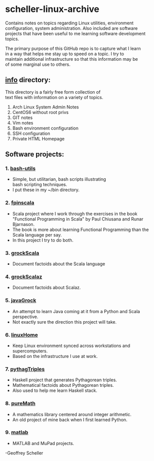# scheller-linux-archive

Contains notes on topics regarding Linux utilities, environment<br>
configuration, system administration.  Also included are software<br>
projects that have been useful to me learning software development<br>
topics.

The primary purpose of this GitHub repo is to capture what I learn<br>
in a way that helps me stay up to speed on a topic.  I try to<br>
maintain additional infrastructure so that this information may be<br>
of some marginal use to others.

## [info](info/) directory:

This directory is a fairly free form collection of<br>
text files with information on a variety of topics.

1. Arch Linux System Admin Notes
2. CentOS6 without root privs
3. GIT notes
4. Vim notes
5. Bash environment configuration
6. SSH configuration
7. Private HTML Homepage 

## Software projects:

### 1. [bash-utils](bash-utils/)
* Simple, but utilitarian, bash scripts illustrating<br>
  bash scripting techniques.
* I put these in my ~/bin directory.

### 2. [fpinscala](fpinscala/)
* Scala project where I work through the exercises in the book<br>
  "Functional Programming in Scala" by Paul Chiusana and Runar
  Bjarnason.
* The book is more about learning Functional Programming than the<br>
  Scala language per say.
* In this project I try to do both.

### 3. [grockScala](grockScala/)
* Document factoids about the Scala language

### 4. [grockScalaz](grockScalaz/)
* Document factoids about Scalaz.

### 5. [javaGrock](javaGrock/)
* An attempt to learn Java coming at it from a Python and Scala perspective.
* Not exactly sure the direction this project will take.

### 6. [linuxHome](linuxHome/)
* Keep Linux environment synced across workstations and supercomputers.
* Based on the infrastructure I use at work.

### 7. [pythagTriples](pythagTriples/)
* Haskell project that generates Pythagorean triples.
* Mathematical factoids about Pythagorean triples.
* Also used to help me learn Haskell stack.

### 8. [pureMath](pureMath/)
* A mathematics library centered around integer arithmetic.
* An old project of mine back when I first learned Python.

### 9. [matlab](matlab/)
* MATLAB and MuPad projects.

-Geoffrey Scheller

